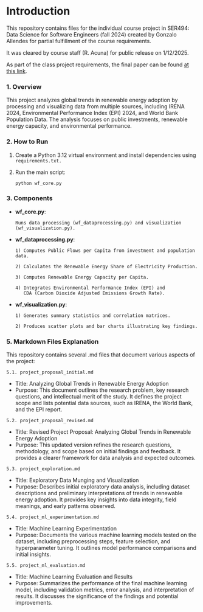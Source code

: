 ﻿# Introduction
This repository contains files for the individual course project in SER494: Data Science for Software Engineers (fall 2024) created by Gonzalo Allendes for partial fulfillment of the course requirements.

It was cleared by course staff (R. Acuna) for public release on 1/12/2025.

As part of the class project requirements, the final paper can be found [at this link](https://drive.google.com/file/d/1iTLeK5HtBBmtzcjQrepcu-sGbRNS4RSR/view?usp=drive_link).

### 1. Overview

This project analyzes global trends in renewable energy adoption by processing and visualizing data from multiple sources, including IRENA 2024, Environmental Performance Index (EPI) 2024, and World Bank Population Data. The analysis focuses on public investments, renewable energy capacity, and environmental performance.

### 2. How to Run


1. Create a Python 3.12 virtual environment and install dependencies using ```requirements.txt.```


2. Run the main script:
    ```
    python wf_core.py
    ```

### 3. Components

- **wf_core.py**: 
    
    ```
    Runs data processing (wf_dataprocessing.py) and visualization (wf_visualization.py).
    ```

- **wf_dataprocessing.py**:
    ```
    1) Computes Public Flows per Capita from investment and population data.
    
    2) Calculates the Renewable Energy Share of Electricity Production.
    
    3) Computes Renewable Energy Capacity per Capita.
    
    4) Integrates Environmental Performance Index (EPI) and 
       CDA (Carbon Dioxide Adjusted Emissions Growth Rate).
    ```
- **wf_visualization.py**:
    ```
    1) Generates summary statistics and correlation matrices.
    
    2) Produces scatter plots and bar charts illustrating key findings.
    ```

### 5. Markdown Files Explanation

This repository contains several .md files that document various aspects of the project:

```5.1. project_proposal_initial.md```

- Title: Analyzing Global Trends in Renewable Energy Adoption
- Purpose: This document outlines the research problem, key research questions, and intellectual merit of the study. It
defines the project scope and lists potential data sources, such as IRENA, the World Bank, and the EPI report.

```5.2. project_proposal_revised.md```

- Title: Revised Project Proposal: Analyzing Global Trends in Renewable Energy Adoption
- Purpose: This updated version refines the research questions, methodology, and scope based on initial findings
and feedback. It provides a clearer framework for data analysis and expected outcomes.

```5.3. project_exploration.md```

- Title: Exploratory Data Munging and Visualization
- Purpose: Describes initial exploratory data analysis, including dataset descriptions and preliminary
interpretations of trends in renewable energy adoption. It provides key insights into data integrity, field meanings, and early patterns observed.

```5.4. project_ml_experimentation.md```

- Title: Machine Learning Experimentation
- Purpose: Documents the various machine learning models tested on the dataset, including preprocessing steps, feature 
selection, and hyperparameter tuning. It outlines model performance comparisons and initial insights.

```5.5. project_ml_evaluation.md```

- Title: Machine Learning Evaluation and Results
- Purpose: Summarizes the performance of the final machine learning model, including validation metrics, error 
analysis, and interpretation of results. It discusses the significance of the findings and potential improvements.